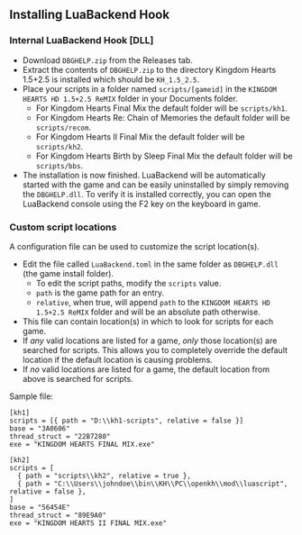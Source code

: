 ## Installing LuaBackend Hook

### Internal LuaBackend Hook [DLL]
- Download ``DBGHELP.zip`` from the Releases tab.
- Extract the contents of ``DBGHELP.zip`` to the directory Kingdom Hearts 1.5+2.5 is installed which should be `KH_1.5_2.5`.
- Place your scripts in a folder named `scripts/[gameid]` in the `KINGDOM HEARTS HD 1.5+2.5 ReMIX` folder in your Documents folder.
    - For Kingdom Hearts Final Mix the default folder will be `scripts/kh1`.
    - For Kingdom Hearts Re: Chain of Memories the default folder will be `scripts/recom`.
    - For Kingdom Hearts II Final Mix the default folder will be `scripts/kh2`.
    - For Kingdom Hearts Birth by Sleep Final Mix the default folder will be `scripts/bbs`.
- The installation is now finished. LuaBackend will be automatically started with the game and can be easily uninstalled
by simply removing the ``DBGHELP.dll``. To verify it is installed correctly, you can open the LuaBackend console using
the F2 key on the keyboard in game.

### Custom script locations

A configuration file can be used to customize the script location(s).

- Edit the file called `LuaBackend.toml` in the same folder as `DBGHELP.dll` (the game install folder).
  - To edit the script paths, modify the `scripts` value.
  - `path` is the game path for an entry.
  - `relative`, when true, will append `path` to the `KINGDOM HEARTS HD 1.5+2.5 ReMIX` folder and will be an absolute path otherwise.
- This file can contain location(s) in which to look for scripts for each game.
- If _any_ valid locations are listed for a game, _only_ those location(s) are searched for scripts.
  This allows you to completely override the default location if the default location is causing problems.
- If _no_ valid locations are listed for a game, the default location from above is searched for scripts.

Sample file:

```
[kh1]
scripts = [{ path = "D:\\kh1-scripts", relative = false }]
base = "3A0606"
thread_struct = "22B7280"
exe = "KINGDOM HEARTS FINAL MIX.exe"

[kh2]
scripts = [
  { path = "scripts\\kh2", relative = true },
  { path = "C:\\Users\\johndoe\\bin\\KH\\PC\\openkh\\mod\\luascript", relative = false },
]
base = "56454E"
thread_struct = "89E9A0"
exe = "KINGDOM HEARTS II FINAL MIX.exe"
```
